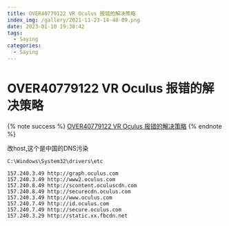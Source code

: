 ```yaml
---
title: OVER40779122 VR Oculus 报错的解决策略
index_img: /gallery/2021-11-23-14-48-09.png
date: 2023-01-10 19:38:42
tags:
  - Saying
categories:
  - Saying
---
```


# OVER40779122 VR Oculus 报错的解决策略

{% note success %}
[OVER40779122 VR Oculus 报错的解决策略](https://blog.csdn.net/qq_23369807/article/details/106224314)
{% endnote %}

改host,这个是中国的DNS污染

`C:\Windows\System32\drivers\etc`


```vim
157.240.3.49 http://graph.oculus.com
157.240.3.49 http://www2.oculus.com
157.240.8.49 http://scontent.oculuscdn.com
157.240.8.49 http://securecdn.oculus.com
157.240.3.49 http://www.oculus.com
157.240.7.49 http://id.oculus.com
157.240.7.49 http://secure.oculus.com
157.240.3.29 http://static.xx.fbcdn.net
```


